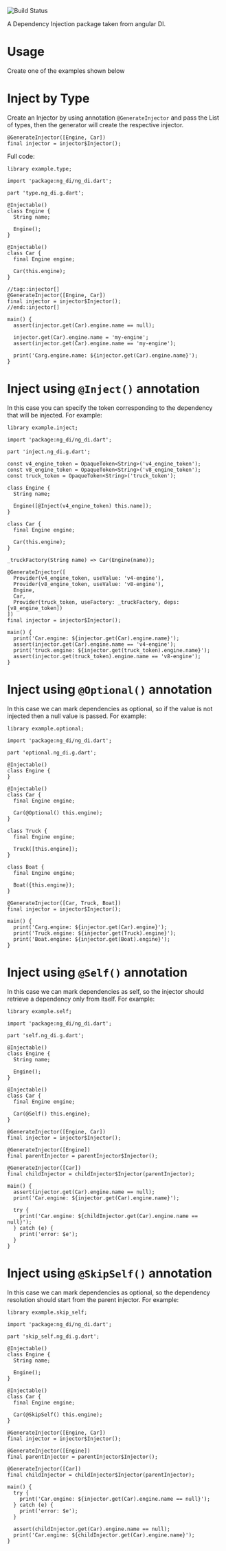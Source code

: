![Build
Status](https://travis-ci.org/dart-league/ng_di.svg?branch=master)

A Dependency Injection package taken from angular DI.

Usage
=====

Create one of the examples shown below

Inject by Type
==============

Create an Injector by using annotation `@GenerateInjector` and pass the
List of types, then the generator will create the respective injector.

    @GenerateInjector([Engine, Car])
    final injector = injector$Injector();

Full code:

    library example.type;

    import 'package:ng_di/ng_di.dart';

    part 'type.ng_di.g.dart';

    @Injectable()
    class Engine {
      String name;

      Engine();
    }

    @Injectable()
    class Car {
      final Engine engine;

      Car(this.engine);
    }

    //tag::injector[]
    @GenerateInjector([Engine, Car])
    final injector = injector$Injector();
    //end::injector[]

    main() {
      assert(injector.get(Car).engine.name == null);

      injector.get(Car).engine.name = 'my-engine';
      assert(injector.get(Car).engine.name == 'my-engine');

      print('Carg.engine.name: ${injector.get(Car).engine.name}');
    }

Inject using `@Inject()` annotation
===================================

In this case you can specify the token corresponding to the dependency
that will be injected. For example:

    library example.inject;

    import 'package:ng_di/ng_di.dart';

    part 'inject.ng_di.g.dart';

    const v4_engine_token = OpaqueToken<String>('v4_engine_token');
    const v8_engine_token = OpaqueToken<String>('v8_engine_token');
    const truck_token = OpaqueToken<String>('truck_token');

    class Engine {
      String name;

      Engine([@Inject(v4_engine_token) this.name]);
    }

    class Car {
      final Engine engine;

      Car(this.engine);
    }

    _truckFactory(String name) => Car(Engine(name));

    @GenerateInjector([
      Provider(v4_engine_token, useValue: 'v4-engine'),
      Provider(v8_engine_token, useValue: 'v8-engine'),
      Engine,
      Car,
      Provider(truck_token, useFactory: _truckFactory, deps: [v8_engine_token])
    ])
    final injector = injector$Injector();

    main() {
      print('Car.engine: ${injector.get(Car).engine.name}');
      assert(injector.get(Car).engine.name == 'v4-engine');
      print('truck.engine: ${injector.get(truck_token).engine.name}');
      assert(injector.get(truck_token).engine.name == 'v8-engine');
    }

Inject using `@Optional()` annotation
=====================================

In this case we can mark dependencies as optional, so if the value is
not injected then a null value is passed. For example:

    library example.optional;

    import 'package:ng_di/ng_di.dart';

    part 'optional.ng_di.g.dart';

    @Injectable()
    class Engine {
    }

    @Injectable()
    class Car {
      final Engine engine;

      Car(@Optional() this.engine);
    }

    class Truck {
      final Engine engine;

      Truck([this.engine]);
    }

    class Boat {
      final Engine engine;

      Boat({this.engine});
    }

    @GenerateInjector([Car, Truck, Boat])
    final injector = injector$Injector();

    main() {
      print('Carg.engine: ${injector.get(Car).engine}');
      print('Truck.engine: ${injector.get(Truck).engine}');
      print('Boat.engine: ${injector.get(Boat).engine}');
    }

Inject using `@Self()` annotation
=================================

In this case we can mark dependencies as self, so the injector should
retrieve a dependency only from itself. For example:

    library example.self;

    import 'package:ng_di/ng_di.dart';

    part 'self.ng_di.g.dart';

    @Injectable()
    class Engine {
      String name;

      Engine();
    }

    @Injectable()
    class Car {
      final Engine engine;

      Car(@Self() this.engine);
    }

    @GenerateInjector([Engine, Car])
    final injector = injector$Injector();

    @GenerateInjector([Engine])
    final parentInjector = parentInjector$Injector();

    @GenerateInjector([Car])
    final childInjector = childInjector$Injector(parentInjector);

    main() {
      assert(injector.get(Car).engine.name == null);
      print('Car.engine: ${injector.get(Car).engine.name}');

      try {
        print('Car.engine: ${childInjector.get(Car).engine.name == null}');
      } catch (e) {
        print('error: $e');
      }
    }

Inject using `@SkipSelf()` annotation
=====================================

In this case we can mark dependencies as optional, so the dependency
resolution should start from the parent injector. For example:

    library example.skip_self;

    import 'package:ng_di/ng_di.dart';

    part 'skip_self.ng_di.g.dart';

    @Injectable()
    class Engine {
      String name;

      Engine();
    }

    @Injectable()
    class Car {
      final Engine engine;

      Car(@SkipSelf() this.engine);
    }

    @GenerateInjector([Engine, Car])
    final injector = injector$Injector();

    @GenerateInjector([Engine])
    final parentInjector = parentInjector$Injector();

    @GenerateInjector([Car])
    final childInjector = childInjector$Injector(parentInjector);

    main() {
      try {
        print('Car.engine: ${injector.get(Car).engine.name == null}');
      } catch (e) {
        print('error: $e');
      }

      assert(childInjector.get(Car).engine.name == null);
      print('Car.engine: ${childInjector.get(Car).engine.name}');
    }
